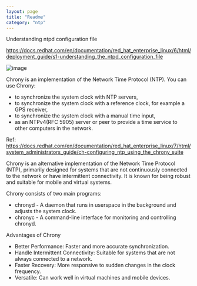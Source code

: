 ```yaml
---
layout: page
title: "Readme"
category: "ntp"
---
```



Understanding ntpd configuration file

https://docs.redhat.com/en/documentation/red_hat_enterprise_linux/6/html/deployment_guide/s1-understanding_the_ntpd_configuration_file

![image](https://github.com/user-attachments/assets/60947af3-4503-4e05-aa1b-fdfba7b8858e)


Chrony is an implementation of the Network Time Protocol (NTP). You can use Chrony:

* to synchronize the system clock with NTP servers,
* to synchronize the system clock with a reference clock, for example a GPS receiver,
* to synchronize the system clock with a manual time input,
* as an NTPv4(RFC 5905) server or peer to provide a time service to other computers in the network.

Ref: https://docs.redhat.com/en/documentation/red_hat_enterprise_linux/7/html/system_administrators_guide/ch-configuring_ntp_using_the_chrony_suite


Chrony is an alternative implementation of the Network Time Protocol (NTP), primarily designed for systems that are not continuously connected to the network or have intermittent connectivity. It is known for being robust and suitable for mobile and virtual systems.

Chrony consists of two main programs:

* chronyd - A daemon that runs in userspace in the background and adjusts the system clock.
* chronyc - A command-line interface for monitoring and controlling chronyd.

Advantages of Chrony
* Better Performance: Faster and more accurate synchronization.
* Handle Intermittent Connectivity: Suitable for systems that are not always connected to a network.
* Faster Recovery: More responsive to sudden changes in the clock frequency.
* Versatile: Can work well in virtual machines and mobile devices.
